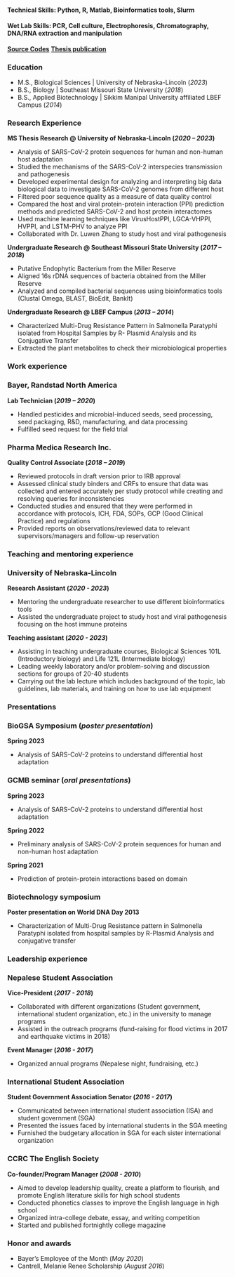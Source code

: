 #### Technical Skills: Python, R, Matlab, Bioinformatics tools, Slurm 
#### Wet Lab Skills: PCR, Cell culture, Electrophoresis, Chromatography, DNA/RNA extraction and manipulation
**[Source Codes](https://github.com/sshrestha15/Project)**
**[Thesis publication](https://digitalcommons.unl.edu/bioscidiss/126/)**


### Education
- M.S., Biological Sciences | University of Nebraska-Lincoln (_2023_)
- B.S., Biology | Southeast Missouri State University (_2018_)
- B.S., Applied Biotechnology | Sikkim Manipal University affiliated LBEF Campus (_2014_)


### Research Experience
**MS Thesis Research @ University of Nebraska-Lincoln (_2020 – 2023_)**  
- Analysis of SARS-CoV-2 protein sequences for human and non-human host adaptation
- Studied the mechanisms of the SARS-CoV-2 interspecies transmission and pathogenesis
- Developed experimental design for analyzing and interpreting big data biological data to investigate SARS-CoV-2 genomes from different host
- Filtered poor sequence quality as a measure of data quality control
- Compared the host and viral protein-protein interaction (PPI) prediction methods and predicted SARS-CoV-2 and host protein interactomes
- Used machine learning techniques like VirusHostPPI, LGCA-VHPPI, HVPPI, and LSTM-PHV to analyze PPI
- Collaborated with Dr. Luwen Zhang to study host and viral pathogenesis

**Undergraduate Research @ Southeast Missouri State University (_2017 – 2018_)**
- Putative Endophytic Bacterium from the Miller Reserve
- Aligned 16s rDNA sequences of bacteria obtained from the Miller Reserve
- Analyzed and compiled bacterial sequences using bioinformatics tools (Clustal Omega, BLAST, BioEdit, BankIt)

**Undergraduate Research @ LBEF Campus (_2013 – 2014_)**  
- Characterized Multi-Drug Resistance Pattern in Salmonella Paratyphi isolated from Hospital Samples by R- Plasmid Analysis and its Conjugative Transfer
- Extracted the plant metabolites to check their microbiological properties


### Work experience
### Bayer, Randstad North America
**Lab Technician (_2019 – 2020_)**  
- Handled pesticides and microbial-induced seeds, seed processing, seed packaging, R&D, manufacturing, and data processing
- Fulfilled seed request for the field trial

### Pharma Medica Research Inc. 
**Quality Control Associate (_2018 – 2019_)**               	                         	                 		    	
- Reviewed protocols in draft version prior to IRB approval
- Assessed clinical study binders and CRFs to ensure that data was collected and entered accurately per study protocol while creating and resolving queries for inconsistencies
- Conducted studies and ensured that they were performed in accordance with protocols, ICH, FDA, SOPs, GCP (Good Clinical Practice) and regulations
- Provided reports on observations/reviewed data to relevant supervisors/managers and follow-up reservation


### Teaching and mentoring experience
### University of Nebraska-Lincoln
**Research Assistant (_2020 - 2023_)**  
- Mentoring the undergraduate researcher to use different bioinformatics tools
- Assisted the undergraduate project to study host and viral pathogenesis focusing on the host immune proteins

**Teaching assistant (_2020 - 2023_)**  
- Assisting in teaching undergraduate courses, Biological Sciences 101L (Introductory biology) and Life 121L (Intermediate biology)
- Leading weekly laboratory and/or problem-solving and discussion sections for groups of 20-40 students
- Carrying out the lab lecture which includes background of the topic, lab guidelines, lab materials, and training on how to use lab equipment

### Presentations
### BioGSA Symposium (_poster presentation_) 
**Spring 2023**  
- Analysis of SARS-CoV-2 proteins to understand differential host adaptation 

### GCMB seminar (_oral presentations_)
**Spring 2023**  
- Analysis of SARS-CoV-2 proteins to understand differential host adaptation
  
**Spring 2022**  
- Preliminary analysis of SARS-CoV-2 protein sequences for human and non-human host adaptation
  
**Spring 2021**  
- Prediction of protein-protein interactions based on domain

### Biotechnology symposium
**Poster presentation on World DNA Day 2013**  
- Characterization of Multi-Drug Resistance pattern in Salmonella Paratyphi isolated from hospital samples by R-Plasmid Analysis and conjugative transfer


### Leadership experience
### Nepalese Student Association 
**Vice-President (_2017 - 2018_)**  
- Collaborated with different organizations (Student government, international student organization, etc.) in the university to manage programs
- Assisted in the outreach programs (fund-raising for flood victims in 2017 and earthquake victims in 2018) 

**Event Manager (_2016 - 2017_)**  
- Organized annual programs (Nepalese night, fundraising, etc.) 

### International Student Association
**Student Government Association Senator (_2016 - 2017_)**  
- Communicated between international student association (ISA) and student government (SGA)
- Presented the issues faced by international students in the SGA meeting
- Furnished the budgetary allocation in SGA for each sister international organization

### CCRC The English Society
**Co-founder/Program Manager (_2008 - 2010_)**  
- Aimed to develop leadership quality, create a platform to flourish, and promote English literature skills for high school students
- Conducted phonetics classes to improve the English language in high school
- Organized intra-college debate, essay, and writing competition
- Started and published fortnightly college magazine


### Honor and awards
- Bayer’s Employee of the Month (_May 2020_)
- Cantrell, Melanie Renee Scholarship (_August 2016_)              






